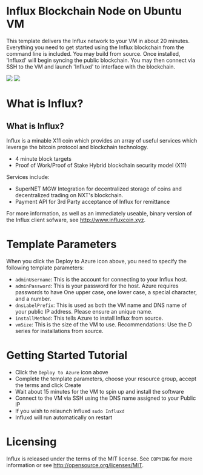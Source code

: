 # Influx Blockchain Node on Ubuntu VM

This template delivers the Influx network to your VM in about 20 minutes.  Everything you need to get started using the Influx blockchain from the command line is included. 
You may build from source.  Once installed, 'Influxd' will begin syncing the public blockchain. 
You may then connect via SSH to the VM and launch 'Influxd' to interface with the blockchain.

<a href="https://portal.azure.com/#create/Microsoft.Template/uri/https%3A%2F%2Fraw.githubusercontent.com%2FAzure%2Fazure-quickstart-templates%2Fmaster%2Finflux_on_ubuntu%2Fazuredeploy.json" target="_blank"><img src="http://azuredeploy.net/deploybutton.png"/></a>
<a href="http://armviz.io/#/?load=https%3A%2F%2Fraw.githubusercontent.com%2FAzure%2Fazure-quickstart-templates%2Fmaster%2Finflux_on_ubuntu%2Fazuredeploy.json" target="_blank"><img src="http://armviz.io/visualizebutton.png"/></a>

# What is Influx?

What is Influx?
----------------

Influx is a minable X11 coin which provides an array of useful services
which leverage the bitcoin protocol and blockchain technology.

 - 4 minute block targets
 - Proof of Work/Proof of Stake Hybrid blockchain security model (X11)


Services include:

- SuperNET MGW Integration for decentralized storage of coins and decentralized trading on NXT's blockchain.
- Payment API for 3rd Party acceptance of Influx for remittance

For more information, as well as an immediately useable, binary version of
the Influx client sofware, see http://www.influxcoin.xyz.


# Template Parameters

When you click the Deploy to Azure icon above, you need to specify the following template parameters:

* `adminUsername`: This is the account for connecting to your Influx host.
* `adminPassword`: This is your password for the host.  Azure requires passwords to have One upper case, one lower case, a special character, and a number.
* `dnsLabelPrefix`: This is used as both the VM name and DNS name of your public IP address.  Please ensure an unique name.
* `installMethod`: This tells Azure to install Influx from source.
* `vmSize`: This is the size of the VM to use.  Recommendations: Use the D series for installations from source.

# Getting Started Tutorial

* Click the `Deploy to Azure` icon above
* Complete the template parameters, choose your resource group, accept the terms and click Create
* Wait about 15 minutes for the VM to spin up and install the software
* Connect to the VM via SSH using the DNS name assigned to your Public IP
* If you wish to relaunch Influxd `sudo Influxd`
* Influxd will run automatically on restart

# Licensing

Influx is released under the terms of the MIT license. See `COPYING` for more information or see http://opensource.org/licenses/MIT.
